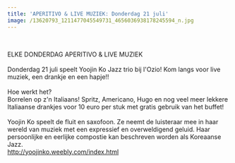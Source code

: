```yaml
---
title: 'APERITIVO & LIVE MUZIEK: Donderdag 21 juli'
image: /13620793_1211477045549731_4656036938178245594_n.jpg
---
```



&nbsp;

ELKE DONDERDAG APERITIVO & LIVE MUZIEK
<br>
<br>Donderdag 21 juli speelt Yoojin Ko Jazz trio bij l'Ozio! Kom langs voor live muziek, een drankje en een hapje!!
<br>
<br>Hoe werkt het?
<br>Borrelen op z'n Italiaans! Spritz, Americano, Hugo en nog veel meer lekkere Italiaanse drankjes voor 10 euro per stuk met gratis gebruik van het buffet!&nbsp;
<br>
<br>Yoojin Ko speelt de fluit en saxofoon. Ze neemt de luisteraar mee in haar wereld van muziek met een expressief en overweldigend geluid. Haar persoonlijke en eerlijke compostie kan beschreven worden als Koreaanse Jazz.&nbsp;
<br>http://yoojinko.weebly.com/index.html